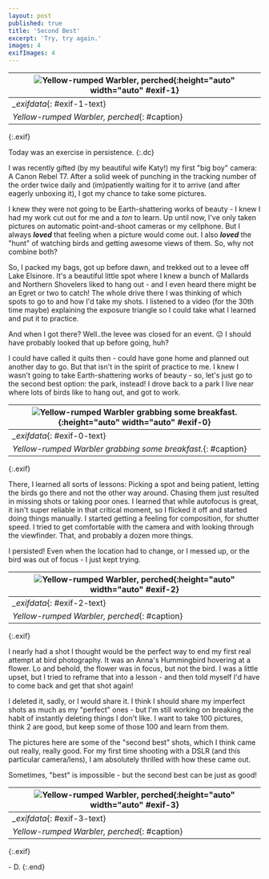 ```yaml
---
layout: post
published: true
title: 'Second Best'
excerpt: 'Try, try again.'
images: 4
exifImages: 4
---
```


|![Yellow-rumped Warbler, perched](/images/posts/2023-12-03-birds/Yellow%20Rumped%20Warbler%20-%20BW%20-%20Perched.jpg "Yellow-rumped Warbler, perched"){:height="auto" width="auto" #exif-1}|
|------|
|*_exifdata*{: #exif-1-text}|
|*Yellow-rumped Warbler, perched*{: #caption}|
{:.exif}

Today was an exercise in persistence.
{:.dc}

I was recently gifted (by my beautiful wife Katy!) my first "big boy" camera: A Canon Rebel T7. After a solid week of punching in the tracking number of the order twice daily and (im)patiently waiting for it to arrive (and after eagerly unboxing it), I got my chance to take some pictures.

I knew they were not going to be Earth-shattering works of beauty - I knew I had my work cut out for me and a *ton* to learn. Up until now, I've only taken pictures on automatic point-and-shoot cameras or my cellphone. But I always ***loved*** that feeling when a picture would come out. I also ***loved*** the "hunt" of watching birds and getting awesome views of them. So, why not combine both?

So, I packed my bags, got up before dawn, and trekked out to a levee off Lake Elsinore. It's a beautiful little spot where I knew a bunch of Mallards and Northern Shovelers liked to hang out - and I even heard there might be an Egret or two to catch!
The whole drive there I was thinking of which spots to go to and how I'd take my shots. I listened to a video (for the 30th time maybe) explaining the exposure triangle so I could take what I learned and put it to practice.

And when I got there? Well..the levee was closed for an event. 😔 I should have probably looked that up before going, huh?

I could have called it quits then - could have gone home and planned out another day to go. But that isn't in the spirit of practice to me. I knew I wasn't going to take Earth-shattering works of beauty - so, let's just go to the second best option: the park, instead! I drove back to a park I live near where lots of birds like to hang out, and got to work.
&nbsp;

|![Yellow-rumped Warbler grabbing some breakfast.](/images/posts/2023-12-03-birds/Yellow%20Rumped%20Warbler%20-%20Breakfast%20Time.jpg "Yellow-rumped Warbler grabbing some breakfast."){:height="auto" width="auto" #exif-0}|
|------|
|*_exifdata*{: #exif-0-text}|
|*Yellow-rumped Warbler grabbing some breakfast.*{: #caption}|
{:.exif}

There, I learned all sorts of lessons: Picking a spot and being patient, letting the birds go there and not the other way around. Chasing them just resulted in missing shots or taking poor ones. I learned that while autofocus is great, it isn't super reliable in that critical moment, so I flicked it off and started doing things manually. I started getting a feeling for composition, for shutter speed. I tried to get comfortable with the camera and with looking through the viewfinder. That, and probably a dozen more things.

I persisted! Even when the location had to change, or I messed up, or the bird was out of focus - I just kept trying.
&nbsp;

|![Yellow-rumped Warbler, perched](/images/posts/2023-12-03-birds/Yellow%20Rumped%20Warbler%20-%20Perched.jpg "Yellow-rumped Warbler, perched"){:height="auto" width="auto" #exif-2}|
|------|
|*_exifdata*{: #exif-2-text}|
|*Yellow-rumped Warbler, perched*{: #caption}|
{:.exif}

I nearly had a shot I thought would be the perfect way to end my first real attempt at bird photography. It was an Anna's Hummingbird hovering at a flower. Lo and behold, the flower was in focus, but not the bird. I was a little upset, but I tried to reframe that into a lesson - and then told myself I'd have to come back and get that shot again! 

I deleted it, sadly, or I would share it. I think I should share my imperfect shots as much as my "perfect" ones - but I'm still working on breaking the habit of instantly deleting things I don't like. I want to take 100 pictures, think 2 are good, but keep some of those 100 and learn from them.

The pictures here are some of the "second best" shots, which I think came out really, really good. For my first time shooting with a DSLR (and this particular camera/lens), I am absolutely thrilled with how these came out.

Sometimes, "best" is impossible - but the second best can be just as good!

|![Yellow-rumped Warbler, perched](/images/posts/2023-12-03-birds/Yellow%20Rumped%20Warbler%20-%20Looking%20Out.jpg "Yellow-rumped Warbler, perched"){:height="auto" width="auto" #exif-3}|
|------|
|*_exifdata*{: #exif-3-text}|
|*Yellow-rumped Warbler, perched*{: #caption}|
{:.exif}

\- D.
{:.end}